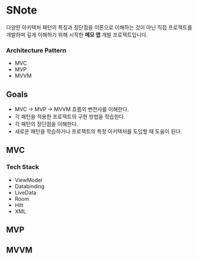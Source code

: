 # SNote

다양한 아키텍처 패턴의 특징과 장단점을 이론으로 이해하는 것이 아닌 직접 프로젝트를 개발하며 깊게 이해하기 위해 시작한 **메모 앱** 개발 프로젝트입니다.

### Architecture Pattern
- MVC
- MVP
- MVVM

## Goals
- MVC -> MVP -> MVVM 흐름의 변천사를 이해한다.
- 각 패턴을 적용한 프로젝트의 구현 방법을 학습한다.
- 각 패턴의 장단점을 이해한다.
- 새로운 패턴을 학습하거나 프로젝트의 특정 아키텍처를 도입할 때 도움이 된다.

## MVC
### Tech Stack
- ViewModel
- Databinding
- LiveData
- Room
- Hilt
- XML


## MVP

## MVVM

